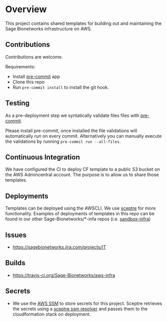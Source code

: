 # Overview
This project contains shared templates for building out and maintaining the
Sage Bionetworks infrastructure on AWS.

## Contributions
Contributions are welcome.

Requirements:
* Install [pre-commit](https://pre-commit.com/#install) app
* Clone this repo
* Run `pre-commit install` to install the git hook.

## Testing
As a pre-deployment step we syntatically validate files
files with [pre-commit](https://pre-commit.com).

Please install pre-commit, once installed the file validations will
automatically run on every commit.  Alternatively you can manually
execute the validations by running `pre-commit run --all-files`.

## Continuous Integration
We have configured the CI to deploy CF template to a public S3 bucket on the
AWS Admincentral account.  The purpose is to allow us to share those templates.

## Deployments
Templates can be deployed using the AWSCLI.  We use [sceptre](https://github.com/cloudreach/sceptre)
for more functionality.  Examples of deployments of templates in this repo
can be found in our other Sage-Bionetworks/*-infa repos
(i.e. [sandbox-infra](https://github.com/Sage-Bionetworks/sandbox-infra))

## Issues
* https://sagebionetworks.jira.com/projects/IT

## Builds
* https://travis-ci.org/Sage-Bionetworks/aws-infra

## Secrets
* We use the [AWS SSM](https://docs.aws.amazon.com/systems-manager/latest/userguide/systems-manager-paramstore.html)
to store secrets for this project.  Sceptre retrieves the secrets using
a [sceptre ssm resolver](https://github.com/cloudreach/sceptre/tree/v1/contrib/ssm-resolver)
and passes them to the cloudformation stack on deployment.
